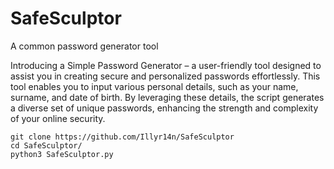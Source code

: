 # SafeSculptor
A common password generator tool  

Introducing a Simple Password Generator – a user-friendly tool designed to assist you in creating secure and personalized passwords effortlessly. This tool enables you to input various personal details, such as your name, surname, and date of birth. By leveraging these details, the script generates a diverse set of unique passwords, enhancing the strength and complexity of your online security.

```
git clone https://github.com/Illyr14n/SafeSculptor
cd SafeSculptor/
python3 SafeSculptor.py 

```
